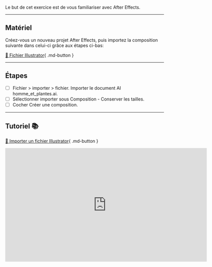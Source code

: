 Le but de cet exercice est de vous familiariser avec After Effects.   
***  

## Matériel

Créez-vous un nouveau projet After Effects, puis importez la composition suivante dans celui-ci grâce aux étapes ci-bas:   

[📁 Fichier Illustrator](https://cmontmorency365.sharepoint.com/:u:/s/TIM-582214-Animation2d77/EU6g4HsANVVDkl_lfBlQZqoBul7pI0kfARwDunCfrS9Y8g?e=ncXahl){ .md-button }   <br>


***  


## Étapes
- [ ] Fichier > importer > fichier. Importer le document AI homme_et_plantes.ai.
- [ ] Sélectionner importer sous Composition - Conserver les tailles.
- [ ] Cocher Créer une composition.
***  
## Tutoriel 📚

[📁 Importer un fichier Illustrator](https://cmontmorency365.sharepoint.com/:v:/s/TIM-582214-Animation2d77/EdI5lkKcDQJMgKe6_Wriwv8Btq28oIYdU8xMQoIEX2FbDA?e=z4jX1l){ .md-button }   <br>
<iframe src="https://cmontmorency365.sharepoint.com/sites/TIM-582214-Animation2d77/_layouts/15/embed.aspx?UniqueId=429639d2-0d9c-4c02-80a7-bafd6ae2c2ff&embed=%7B%22ust%22%3Atrue%2C%22hv%22%3A%22CopyEmbedCode%22%7D&referrer=StreamWebApp&referrerScenario=EmbedDialog.Create" width="640" height="360" frameborder="0" scrolling="no" allowfullscreen title="03_importer_image_ae.mp4"></iframe>


